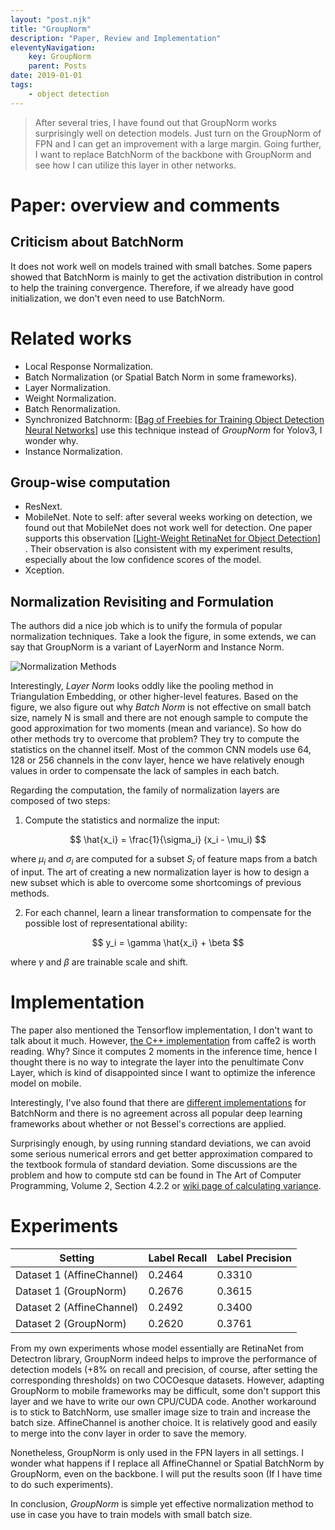 ```yaml
---
layout: "post.njk"
title: "GroupNorm" 
description: "Paper, Review and Implementation"
eleventyNavigation:
    key: GroupNorm
    parent: Posts
date: 2019-01-01
tags:
    - object detection
---
```

>After several tries, I have found out that GroupNorm works surprisingly well
>on detection models. Just turn on the GroupNorm of FPN and I can get an
>improvement with a large margin. Going further, I want to replace BatchNorm
>of the backbone with GroupNorm and see how I can utilize this layer in
>other networks.

# Paper: overview and comments

## Criticism about BatchNorm

It does not work well on models trained with small batches. Some papers showed that BatchNorm is mainly to get the activation distribution in control to help the training convergence. Therefore, if we already have good initialization, we don't even need to use BatchNorm.

# Related works

- Local Response Normalization.
- Batch Normalization (or Spatial Batch Norm in some frameworks).
- Layer Normalization.
- Weight Normalization.
- Batch Renormalization.
- Synchronized Batchnorm: [[Bag of Freebies for Training Object Detection Neural Networks](https://arxiv.org/abs/1902.04103)] use this technique instead of *GroupNorm* for Yolov3, I wonder why.
- Instance Normalization.


## Group-wise computation

- ResNext.
- MobileNet. Note to self: after several weeks working on detection, we found out that MobileNet does not work well for detection. One paper supports this observation [[Light-Weight RetinaNet for Object Detection](https://arxiv.org/pdf/1905.10011.pdf)] . Their observation is also consistent with my experiment results, especially about the low confidence scores of the model.
- Xception.

## Normalization Revisiting and Formulation

The authors did a nice job which is to unify the formula of popular normalization
techniques. Take a look the figure, in some extends, we can say that GroupNorm is a variant of LayerNorm and Instance Norm.

![Normalization Methods](groupnorm/normalization_methods.jpg)

Interestingly, *Layer Norm* looks oddly like the pooling method in Triangulation Embedding, or other higher-level features. Based on the figure, we also figure out why *Batch Norm* is not effective on small batch size, namely N is small and there are not enough sample to compute the good approximation for two moments (mean and variance). So how do other methods try to overcome that problem? They try to compute the statistics on the channel itself. Most of the common CNN models use 64, 128 or 256 channels in the conv layer, hence we have relatively enough values in order to compensate the lack of samples in each batch.

Regarding the computation, the family of normalization layers are composed of two steps:

1. Compute the statistics and normalize the input:

$$ \hat{x_i} = \frac{1}{\sigma_i} (x_i - \mu_i) $$

where $\mu_i$ and $\sigma_i$ are computed for a subset $S_i$ of feature maps from a batch of input. The art of creating a new normalization layer is how to design a new subset which is able to overcome some shortcomings of previous methods.

2. For each channel, learn a linear transformation to compensate for the possible lost of representational ability:

$$ y_i = \gamma \hat{x_i} + \beta $$

where $\gamma$ and $\beta$ are trainable scale and shift.

# Implementation

The paper also mentioned the Tensorflow implementation, I don't want to talk about it much. However, [the C++ implementation](https://github.com/pytorch/pytorch/blob/f4b434a6a53d9fe45283aee8572174f94a79f558/caffe2/operators/group_norm_op.h#L94) from caffe2 is worth reading. Why? Since it computes 2 moments in the inference time, hence I thought there is no way to integrate the layer into the penultimate Conv Layer, which is kind of disappointed since I want to optimize the inference model on mobile.

Interestingly, I've also found that there are [different implementations](https://github.com/pytorch/pytorch/issues/1410) for BatchNorm and there is no agreement across all popular deep learning frameworks about whether or not Bessel's corrections are applied.

Surprisingly enough, by using running standard deviations, we can avoid some serious numerical errors and get better approximation compared to the textbook formula of standard deviation. Some discussions are the problem and how to compute std can be found in The Art of Computer Programming, Volume 2, Section 4.2.2 or [wiki page of calculating variance](https://en.wikipedia.org/wiki/Algorithms_for_calculating_variance#Example).

# Experiments

| Setting | Label Recall | Label Precision |
|---------|--------------|-----------------|
|Dataset 1 (AffineChannel) | 0.2464 | 0.3310|
|Dataset 1 (GroupNorm) | 0.2676 | 0.3615 |
|Dataset 2 (AffineChannel) | 0.2492 | 0.3400 |
|Dataset 2 (GroupNorm) | 0.2620 | 0.3761 |


From my own experiments whose model essentially are RetinaNet from Detectron library, GroupNorm indeed helps to improve the performance of detection models (+8% on recall and precision, of course, after setting the corresponding thresholds) on two COCOesque datasets. However, adapting GroupNorm to mobile frameworks may be difficult, some don't support this layer and we have to write our own CPU/CUDA code. Another workaround is to stick to BatchNorm, use smaller image size to train and increase the batch size. AffineChannel is another choice. It is relatively good and easily to merge into the conv layer in order to save the memory.

Nonetheless, GroupNorm is only used in the FPN layers in all settings. I wonder what happens if I replace all AffineChannel or Spatial BatchNorm by GroupNorm, even on the backbone. I will put the results soon (If I have time to do such experiments).

In conclusion, *GroupNorm* is simple yet effective normalization method to use in case you have to train models with small batch size.
